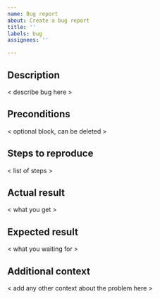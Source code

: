 ```yaml
---
name: Bug report
about: Create a bug report
title: ''
labels: bug
assignees: ''

---
```


## Description

< describe bug here >

## Preconditions

< optional block, can be deleted >

## Steps to reproduce

< list of steps >

## Actual result

< what you get >

## Expected result

< what you waiting for >

## Additional context

< add any other context about the problem here >